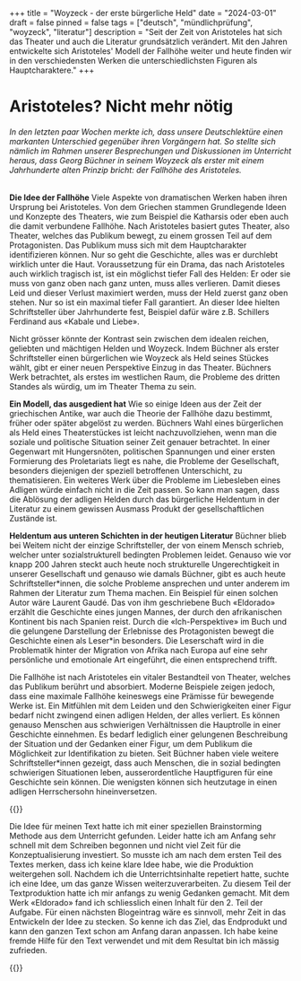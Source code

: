 +++
title = "Woyzeck - der erste bürgerliche Held"
date = "2024-03-01"
draft = false
pinned = false
tags = ["deutsch", "mündlichprüfung", "woyzeck", "literatur"]
description = "Seit der Zeit von Aristoteles hat sich das Theater und auch die Literatur grundsätzlich verändert. Mit den Jahren entwickelte sich Aristoteles' Modell der Fallhöhe weiter und heute finden wir in den verschiedensten Werken die unterschiedlichsten Figuren als Hauptcharaktere."
+++
# **Aristoteles? Nicht mehr nötig**

###### In den letzten paar Wochen merkte ich, dass unsere Deutschlektüre einen markanten Unterschied gegenüber ihren Vorgängern hat. So stellte sich nämlich im Rahmen unserer Besprechungen und Diskussionen im Unterricht heraus, dass Georg Büchner in seinem Woyzeck als erster mit einem Jahrhunderte alten Prinzip bricht: der Fallhöhe des Aristoteles.

**Die Idee der Fallhöhe**
Viele Aspekte von dramatischen Werken haben ihren Ursprung bei Aristoteles. Von dem Griechen stammen Grundlegende Ideen und Konzepte des Theaters, wie zum Beispiel die Katharsis oder eben auch die damit verbundene Fallhöhe. Nach Aristoteles basiert gutes Theater, also Theater, welches das Publikum bewegt, zu einem grossen Teil auf dem Protagonisten. Das Publikum muss sich mit dem Hauptcharakter identifizieren können. Nur so geht die Geschichte, alles was er durchlebt wirklich unter die Haut. Voraussetzung für ein Drama, das nach Aristoteles auch wirklich tragisch ist, ist ein möglichst tiefer Fall des Helden: Er oder sie muss von ganz oben nach ganz unten, muss alles verlieren. Damit dieses Leid und dieser Verlust maximiert werden, muss der Held zuerst ganz oben stehen. Nur so ist ein maximal tiefer Fall garantiert. An dieser Idee hielten Schriftsteller über Jahrhunderte fest, Beispiel dafür wäre z.B. Schillers Ferdinand aus «Kabale und Liebe».

Nicht grösser könnte der Kontrast sein zwischen dem idealen reichen, geliebten und mächtigen Helden und Woyzeck. Indem Büchner als erster Schriftsteller einen bürgerlichen wie Woyzeck als Held seines Stückes wählt, gibt er einer neuen Perspektive Einzug in das Theater. Büchners Werk betrachtet, als erstes im westlichen Raum, die Probleme des dritten Standes als würdig, um im Theater Thema zu sein.

**Ein Modell, das ausgedient hat**
Wie so einige Ideen aus der Zeit der griechischen Antike, war auch die Theorie der Fallhöhe dazu bestimmt, früher oder später abgelöst zu werden. Büchners Wahl eines bürgerlichen als Held eines Theaterstückes ist leicht nachzuvollziehen, wenn man die soziale und politische Situation seiner Zeit genauer betrachtet. In einer Gegenwart mit Hungersnöten, politischen Spannungen und einer ersten Formierung des Proletariats liegt es nahe, die Probleme der Gesellschaft, besonders diejenigen der speziell betroffenen Unterschicht, zu thematisieren. Ein weiteres Werk über die Probleme im Liebesleben eines Adligen würde einfach nicht in die Zeit passen. So kann man sagen, dass die Ablösung der adligen Helden durch das bürgerliche Heldentum in der Literatur zu einem gewissen Ausmass Produkt der gesellschaftlichen Zustände ist.

**Heldentum aus unteren Schichten in der heutigen Literatur**
Büchner blieb bei Weitem nicht der einzige Schriftsteller, der von einem Mensch schrieb, welcher unter sozialstrukturell bedingten Problemen leidet. Genauso wie vor knapp 200 Jahren steckt auch heute noch strukturelle Ungerechtigkeit in unserer Gesellschaft und genauso wie damals Büchner, gibt es auch heute Schriftsteller\*innen, die solche Probleme ansprechen und unter anderem im Rahmen der Literatur zum Thema machen. Ein Beispiel für einen solchen Autor wäre Laurent Gaudé. Das von ihm geschriebene Buch «Eldorado» erzählt die Geschichte eines jungen Mannes, der durch den afrikanischen Kontinent bis nach Spanien reist. Durch die «Ich-Perspektive» im Buch und die gelungene Darstellung der Erlebnisse des Protagonisten bewegt die Geschichte einen als Leser\*in besonders. Die Leserschaft wird in die Problematik hinter der Migration von Afrika nach Europa auf eine sehr persönliche und emotionale Art eingeführt, die einen entsprechend trifft.

Die Fallhöhe ist nach Aristoteles ein vitaler Bestandteil von Theater, welches das Publikum berührt und absorbiert. Moderne Beispiele zeigen jedoch, dass eine maximale Fallhöhe keineswegs eine Prämisse für bewegende Werke ist. Ein Mitfühlen mit dem Leiden und den Schwierigkeiten einer Figur bedarf nicht zwingend einen adligen Helden, der alles verliert. Es können genauso Menschen aus schwierigen Verhältnissen die Hauptrolle in einer Geschichte einnehmen. Es bedarf lediglich einer gelungenen Beschreibung der Situation und der Gedanken einer Figur, um dem Publikum die Möglichkeit zur Identifikation zu bieten. Seit Büchner haben viele weitere Schriftsteller*innen gezeigt, dass auch Menschen, die in sozial bedingten schwierigen Situationen leben, ausserordentliche Hauptfiguren für eine Geschichte sein können. Die wenigsten können sich heutzutage in einen adligen Herrschersohn hineinversetzen.

{{<box title="REFLEXION MEINES SCHREIBPROZESSES">}}

Die Idee für meinen Text hatte ich mit einer speziellen Brainstorming Methode aus dem Unterricht gefunden. Leider hatte ich am Anfang sehr schnell mit dem Schreiben begonnen und nicht viel Zeit für die Konzeptualisierung investiert. So musste ich am nach dem ersten Teil des Textes merken, dass ich keine klare Idee habe, wie die Produktion weitergehen soll. Nachdem ich die Unterrichtsinhalte repetiert hatte, suchte ich eine Idee, um das ganze Wissen weiterzuverarbeiten. Zu diesem Teil der Textproduktion hatte ich mir anfangs zu wenig Gedanken gemacht. Mit dem Werk «Eldorado» fand ich schliesslich einen Inhalt für den 2. Teil der Aufgabe. Für einen nächsten Blogeintrag wäre es sinnvoll, mehr Zeit in das Entwickeln der Idee zu stecken. So kenne ich das Ziel, das Endprodukt und kann den ganzen Text schon am Anfang daran anpassen.
Ich habe keine fremde Hilfe für den Text verwendet und mit dem Resultat bin ich mässig zufrieden.

{{</box>}}